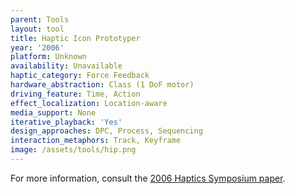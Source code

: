```yaml
---
parent: Tools
layout: tool
title: Haptic Icon Prototyper
year: '2006'
platform: Unknown
availability: Unavailable
haptic_category: Force Feedback
hardware_abstraction: Class (1 DoF motor)
driving_feature: Time, Action
effect_localization: Location-aware
media_support: None
iterative_playback: 'Yes'
design_approaches: DPC, Process, Sequencing
interaction_metaphors: Track, Keyframe
image: /assets/tools/hip.png
---
```

For more information, consult the [2006 Haptics Symposium paper](https://doi.org/10.1109/HAPTIC.2006.1627084).
